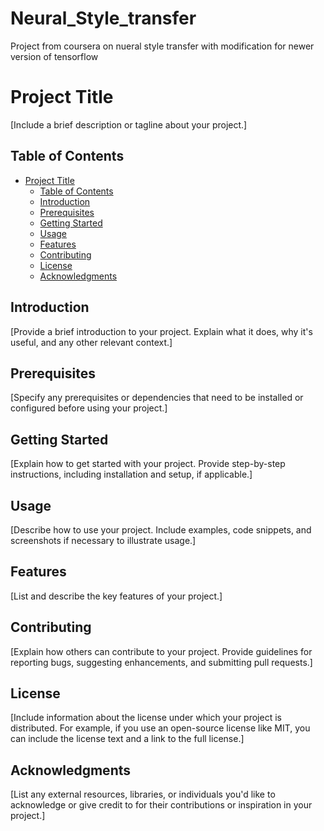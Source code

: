 # Neural_Style_transfer
Project from coursera on nueral style transfer with modification for newer version of tensorflow
# Project Title

[Include a brief description or tagline about your project.]

## Table of Contents

- [Project Title](#project-title)
  - [Table of Contents](#table-of-contents)
  - [Introduction](#introduction)
  - [Prerequisites](#prerequisites)
  - [Getting Started](#getting-started)
  - [Usage](#usage)
  - [Features](#features)
  - [Contributing](#contributing)
  - [License](#license)
  - [Acknowledgments](#acknowledgments)

## Introduction

[Provide a brief introduction to your project. Explain what it does, why it's useful, and any other relevant context.]

## Prerequisites

[Specify any prerequisites or dependencies that need to be installed or configured before using your project.]

## Getting Started

[Explain how to get started with your project. Provide step-by-step instructions, including installation and setup, if applicable.]

## Usage

[Describe how to use your project. Include examples, code snippets, and screenshots if necessary to illustrate usage.]

## Features

[List and describe the key features of your project.]

## Contributing

[Explain how others can contribute to your project. Provide guidelines for reporting bugs, suggesting enhancements, and submitting pull requests.]

## License

[Include information about the license under which your project is distributed. For example, if you use an open-source license like MIT, you can include the license text and a link to the full license.]

## Acknowledgments

[List any external resources, libraries, or individuals you'd like to acknowledge or give credit to for their contributions or inspiration in your project.]

